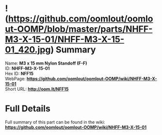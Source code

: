 
!(https://github.com/oomlout/oomlout-OOMP/blob/master/parts/NHFF-M3-X-15-01/NHFF-M3-X-15-01_420.jpg)
Summary
=================
  
Name: __M3 x 15 mm Nylon Standoff (F-F)__    
ID: __NHFF-M3-X-15-01__   
Hex ID: __NFF15__   
WebPage: __https://github.com/oomlout/oomlout-OOMP/wiki/NHFF-M3-X-15-01__   
Short URL: __http://oom.lt/NFF15__   

Full Details
==========================
Full summary of this part can be found in the wiki:   
__https://github.com/oomlout/oomlout-OOMP/wiki/NHFF-M3-X-15-01__    


